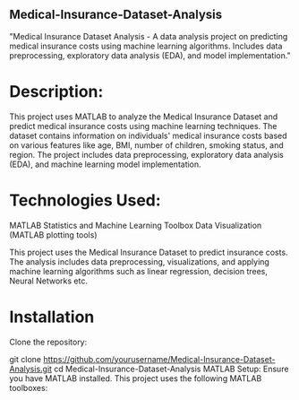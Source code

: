 ## Medical-Insurance-Dataset-Analysis
"Medical Insurance Dataset Analysis - A data analysis project on predicting medical insurance costs using machine learning algorithms. Includes data preprocessing, exploratory data analysis (EDA), and model implementation."

# Description:
This project uses MATLAB to analyze the Medical Insurance Dataset and predict medical insurance costs using machine learning techniques. The dataset contains information on individuals' medical insurance costs based on various features like age, BMI, number of children, smoking status, and region. The project includes data preprocessing, exploratory data analysis (EDA), and machine learning model implementation.

# Technologies Used:

MATLAB
Statistics and Machine Learning Toolbox
Data Visualization (MATLAB plotting tools)

This project uses the Medical Insurance Dataset to predict insurance costs. The analysis includes data preprocessing, visualizations, and applying machine learning algorithms such as linear regression, decision trees, Neural Networks etc.

# Installation
Clone the repository:

git clone https://github.com/yourusername/Medical-Insurance-Dataset-Analysis.git
cd Medical-Insurance-Dataset-Analysis
MATLAB Setup: Ensure you have MATLAB installed. This project uses the following MATLAB toolboxes:
